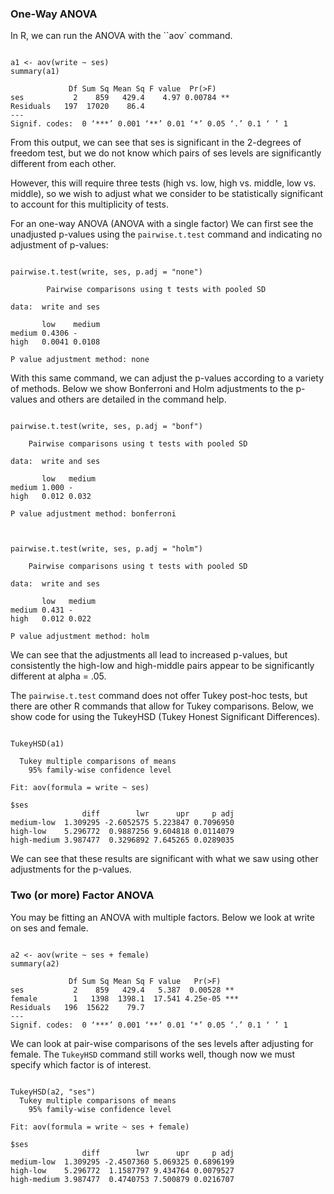 
### One-Way ANOVA
In R, we can run the ANOVA with the ``aov` command.
<pre><code>
a1 <- aov(write ~ ses) 
summary(a1)

             Df Sum Sq Mean Sq F value  Pr(>F)   
ses           2    859   429.4    4.97 0.00784 **
Residuals   197  17020    86.4                   
---
Signif. codes:  0 ‘***’ 0.001 ‘**’ 0.01 ‘*’ 0.05 ‘.’ 0.1 ‘ ’ 1
</code></pre>
From this output, we can see that ses is significant in the 2-degrees of freedom test, but we do not know which pairs of ses levels are significantly different from each other.  

However, this will require three tests (high vs. low, high vs. middle, low vs. middle), so we wish to adjust what we consider to be statistically significant to account for this multiplicity of tests.  

For an one-way ANOVA (ANOVA with a single factor) We can first see the unadjusted p-values using the ``pairwise.t.test`` command and indicating no adjustment of p-values:
<pre><code>
pairwise.t.test(write, ses, p.adj = "none")

        Pairwise comparisons using t tests with pooled SD 

data:  write and ses 

       low    medium
medium 0.4306 -     
high   0.0041 0.0108

P value adjustment method: none
</code></pre>
With this same command, we can adjust the p-values according to a variety of methods. Below we show Bonferroni and Holm adjustments to the p-values and others are detailed in the command help.
<pre><code>
pairwise.t.test(write, ses, p.adj = "bonf")

	Pairwise comparisons using t tests with pooled SD 

data:  write and ses 

       low   medium
medium 1.000 -     
high   0.012 0.032 

P value adjustment method: bonferroni
</code></pre>
<pre><code>

pairwise.t.test(write, ses, p.adj = "holm")

	Pairwise comparisons using t tests with pooled SD 

data:  write and ses 

       low   medium
medium 0.431 -     
high   0.012 0.022 

P value adjustment method: holm 
</code></pre>
We can see that the adjustments all lead to increased p-values, but consistently the high-low and high-middle pairs appear to be significantly different at alpha = .05. 

The ``pairwise.t.test`` command does not offer Tukey post-hoc tests, but there are other R commands that allow for Tukey comparisons. Below, we show code for using the TukeyHSD (Tukey Honest Significant Differences).
<pre><code>
TukeyHSD(a1)

  Tukey multiple comparisons of means
    95% family-wise confidence level

Fit: aov(formula = write ~ ses)

$ses
                diff        lwr      upr     p adj
medium-low  1.309295 -2.6052575 5.223847 0.7096950
high-low    5.296772  0.9887256 9.604818 0.0114079
high-medium 3.987477  0.3296892 7.645265 0.0289035
</code></pre>
We can see that these results are significant with what we saw using other adjustments for the p-values.

### Two (or more) Factor ANOVA
You may be fitting an ANOVA with multiple factors.  Below we look at write on ses and female.
<pre><code>
a2 <- aov(write ~ ses + female)
summary(a2) 

             Df Sum Sq Mean Sq F value   Pr(>F)    
ses           2    859   429.4   5.387  0.00528 ** 
female        1   1398  1398.1  17.541 4.25e-05 ***
Residuals   196  15622    79.7                     
---
Signif. codes:  0 ‘***’ 0.001 ‘**’ 0.01 ‘*’ 0.05 ‘.’ 0.1 ‘ ’ 1
</code></pre>
We can look at pair-wise comparisons of the ses levels after adjusting for female. The ``TukeyHSD`` command still works well, though now we must specify which factor is of interest.
<pre><code>
TukeyHSD(a2, "ses")
  Tukey multiple comparisons of means
    95% family-wise confidence level

Fit: aov(formula = write ~ ses + female)

$ses
                diff        lwr      upr     p adj
medium-low  1.309295 -2.4507360 5.069325 0.6896199
high-low    5.296772  1.1587797 9.434764 0.0079527
high-medium 3.987477  0.4740753 7.500879 0.0216707

</code></pre>
